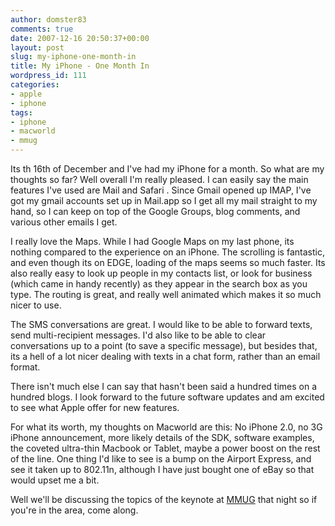 ```yaml
---
author: domster83
comments: true
date: 2007-12-16 20:50:37+00:00
layout: post
slug: my-iphone-one-month-in
title: My iPhone - One Month In
wordpress_id: 111
categories:
- apple
- iphone
tags:
- iphone
- macworld
- mmug
---
```


Its th 16th of December and I've had my iPhone for a month. So what are my thoughts so far?
Well overall I'm really pleased. I can easily say the main features I've used are Mail and Safari . Since Gmail opened up IMAP, I've got my gmail accounts set up in Mail.app so I get all my mail straight to my hand, so I can keep on top of the Google Groups, blog comments, and various other emails I get.




I really love the Maps. While I had Google Maps on my last phone, its nothing compared to the experience on an iPhone. The scrolling is fantastic, and even though its on EDGE, loading of the maps seems so much faster. Its also really easy to look up people in my contacts list, or look for business (which came in handy recently) as they appear in the search box as you type. The routing is great, and really well animated which makes it so much nicer to use.




The SMS conversations are great. I would like to be able to forward texts, send multi-recipient messages. I'd also like to be able to clear conversations up to a point (to save a specific message), but besides that, its a hell of a lot nicer dealing with texts in a chat form, rather than an email format.




There isn't much else I can say that hasn't been said a hundred times on a hundred blogs. I look forward to the future software updates and am excited to see what Apple offer for new features.




For what its worth, my thoughts on Macworld are this: No iPhone 2.0, no 3G iPhone announcement, more likely details of the SDK, software examples, the coveted ultra-thin Macbook or Tablet, maybe a power boost on the rest of the line.
One thing I'd like to see is a bump on the Airport Express, and see it taken up to 802.11n, although I have just bought one of eBay so that would upset me a bit.




Well we'll be discussing the topics of the keynote at [MMUG](http://www.mmug.org.uk/node/26) that night so if you're in the area, come along.
